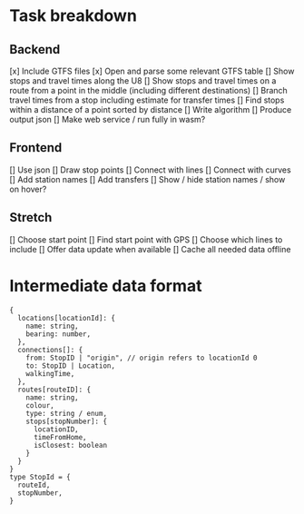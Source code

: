 # Task breakdown

## Backend

[x] Include GTFS files
[x] Open and parse some relevant GTFS table
[] Show stops and travel times along the U8
[] Show stops and travel times on a route from a point in the middle (including different destinations)
[] Branch travel times from a stop including estimate for transfer times
[] Find stops within a distance of a point sorted by distance
[] Write algorithm
[] Produce output json
[] Make web service / run fully in wasm?

## Frontend

[] Use json
[] Draw stop points
[] Connect with lines
[] Connect with curves
[] Add station names
[] Add transfers
[] Show / hide station names / show on hover?

## Stretch

[] Choose start point
[] Find start point with GPS
[] Choose which lines to include
[] Offer data update when available
[] Cache all needed data offline


# Intermediate data format

```
{
  locations[locationId]: {
    name: string,
    bearing: number,
  },
  connections[]: {
    from: StopID | "origin", // origin refers to locationId 0
    to: StopID | Location,
    walkingTime,
  },
  routes[routeID]: {
    name: string,
    colour,
    type: string / enum,
    stops[stopNumber]: {
      locationID,
      timeFromHome,
      isClosest: boolean
    }
  }
}
type StopId = {
  routeId,
  stopNumber,
}
